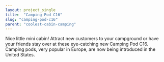 ```yaml
---
layout: project_single
title:  "Camping Pod C16"
slug: "camping-pod-c16"
parent: "coolest-cabin-camping"
---
```

Nice little mini cabin! Attract new customers to your campground or have your friends stay over at these eye-catching new Camping Pod C16. Camping pods, very popular in Europe, are now being introduced in the United States.